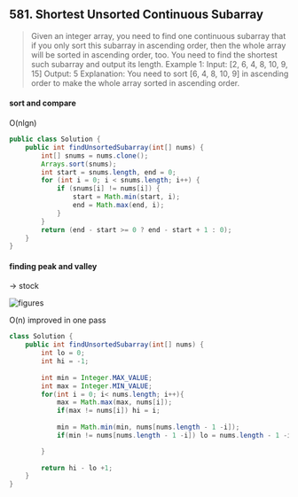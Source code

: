 ## 581. Shortest Unsorted Continuous Subarray

> Given an integer array, you need to find one continuous subarray that if you only sort this subarray in ascending order, then the whole array will be sorted in ascending order, too.
> You need to find the shortest such subarray and output its length.
Example 1:
> Input: [2, 6, 4, 8, 10, 9, 15]
> Output: 5
> Explanation: You need to sort [6, 4, 8, 10, 9] in ascending order to make the whole array sorted in ascending order.

#### sort and compare 
O(nlgn)

```java
public class Solution {
    public int findUnsortedSubarray(int[] nums) {
        int[] snums = nums.clone();
        Arrays.sort(snums);
        int start = snums.length, end = 0;
        for (int i = 0; i < snums.length; i++) {
            if (snums[i] != nums[i]) {
                start = Math.min(start, i);
                end = Math.max(end, i);
            }
        }
        return (end - start >= 0 ? end - start + 1 : 0);
    }
}
```

#### finding peak and valley
-> stock

![figures](https://leetcode.com/problems/shortest-unsorted-continuous-subarray/Figures/581/Unsorted_subarray_2.PNG)

O(n)
improved in one pass
```java
class Solution {
    public int findUnsortedSubarray(int[] nums) {
        int lo = 0;
        int hi = -1;
        
        int min = Integer.MAX_VALUE;
        int max = Integer.MIN_VALUE;
        for(int i = 0; i< nums.length; i++){
            max = Math.max(max, nums[i]);
            if(max != nums[i]) hi = i;
            
            min = Math.min(min, nums[nums.length - 1 -i]);
            if(min != nums[nums.length - 1 -i]) lo = nums.length - 1 -i;

        }
 
        return hi - lo +1;
    }
}
```
